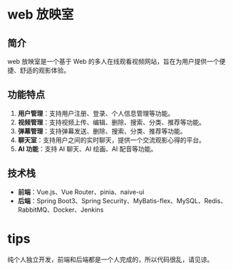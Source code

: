 # web 放映室

## 简介

web 放映室是一个基于 Web 的多人在线观看视频网站，旨在为用户提供一个便捷、舒适的观影体验。

## 功能特点

1. **用户管理**：支持用户注册、登录、个人信息管理等功能。
2. **视频管理**：支持视频上传、编辑、删除、搜索、分类、推荐等功能。
3. **弹幕管理**：支持弹幕发送、删除、搜索、分类、推荐等功能。
4. **聊天室**：支持用户之间的实时聊天，提供一个交流观影心得的平台。
5. **AI 功能**：支持 AI 聊天、AI 绘画、AI 配音等功能。

## 技术栈

- **前端**：Vue.js、Vue Router、pinia、naive-ui
- **后端**：Spring Boot3、Spring Security、MyBatis-flex、MySQL、Redis、RabbitMQ、Docker、Jenkins

# tips

纯个人独立开发，前端和后端都是一个人完成的，所以代码很乱，请见谅。

